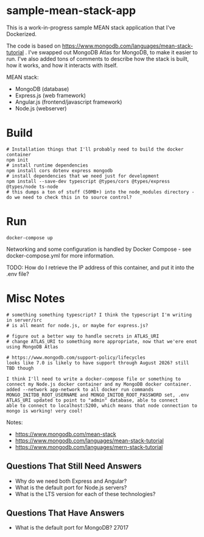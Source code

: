 # sample-mean-stack-app

This is a work-in-progress sample MEAN stack application that I've Dockerized. 

The code is based on https://www.mongodb.com/languages/mean-stack-tutorial . I've swapped out MongoDB Atlas for MongoDB, to make it easier to run. I've also added tons of comments to describe how the stack is built, how it works, and how it interacts with itself. 

MEAN stack:
 - MongoDB (database)
 - Express.js (web framework)
 - Angular.js (frontend/javascript framework)
 - Node.js (webserver)

# Build

```
# Installation things that I'll probably need to build the docker container
npm init
# install runtime dependencies
npm install cors dotenv express mongodb
# install dependencies that we need just for development
npm install --save-dev typescript @types/cors @types/express @types/node ts-node
# this dumps a ton of stuff (50MB+) into the node_modules directory - do we need to check this in to source control?
```

# Run

`docker-compose up`

Networking and some configuration is handled by Docker Compose - see docker-compose.yml for more information.

TODO: How do I retrieve the IP address of this container, and put it into the .env file?

# Misc Notes

```
# something something typescript? I think the typescript I'm writing in server/src 
# is all meant for node.js, or maybe for express.js?

# figure out a better way to handle secrets in ATLAS_URI
# change ATLAS_URI to something more appropriate, now that we'ere enot using MongoDB Atlas

# https://www.mongodb.com/support-policy/lifecycles
looks like 7.0 is likely to have support through August 2026? still TBD though

I think I'll need to write a docker-compose file or something to connect my Node.js docker container and my MongoDB docker container. 
added --network app-network to all docker run commands
MONGO_INITDB_ROOT_USERNAME and MONGO_INITDB_ROOT_PASSWORD set, .env ATLAS_URI updated to point to "admin" database, able to connect
able to connect to localhost:5200, which means that node connection to mongo is working! very cool!
```

Notes:
 - https://www.mongodb.com/mean-stack
 - https://www.mongodb.com/languages/mean-stack-tutorial
 - https://www.mongodb.com/languages/mern-stack-tutorial

## Questions That Still Need Answers

 - Why do we need both Express and Angular?
 - What is the default port for Node.js servers?
 - What is the LTS version for each of these technologies?


## Questions That Have Answers

 - What is the default port for MongoDB? 27017
